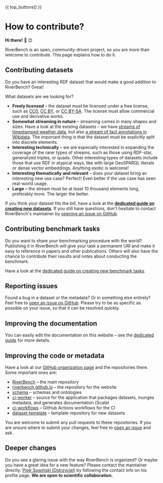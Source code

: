 {{ top_buttons() }}

# How to contribute?

**Hi there!** :wave: :blush:

RiverBench is an open, community-driven project, so you are more than welcome to contribute. This page explains how to do it.

## Contributing datasets

Do you have an interesting RDF dataset that would make a good addition to RiverBench? Great!

What datasets are we looking for?

- **Freely licensed** – the dataset must be licensed under a free license, such as [CC0](https://creativecommons.org/publicdomain/zero/1.0/), [CC BY](https://creativecommons.org/licenses/by/4.0/), or [CC BY-SA](https://creativecommons.org/licenses/by-sa/4.0/). The license must allow commercial use and derivative works.
- **Somewhat streaming in nature** – streaming comes in many shapes and sizes. Have a look at the existing datasets – we have [streams of timestamped weather data](../datasets/assist-iot-weather/index.md), but also [a stream of fact annotations in Wikidata](../datasets/yago-annotated-facts/index.md). The important thing is that the dataset must be explicitly split into discrete elements.
- **Interesting technically** – we are especially interested in expanding the coverage of the rarer types of streams, such as those using RDF-star, generalized triples, or quads. Other interesting types of datasets include those that use RDF in atypical ways, like with large GeoSPARQL literals or dense vector embeddings. Anything exotic is welcome!
- **Interesting thematically and relevant** – does your dataset bring an interesting new use case? Perfect! Even better if the use case has seen real-world usage.
- **Large** – the stream must be at least 10 thousand elements long, preferably more. The larger the better.

If you think your dataset fits the bill, have a look at the **[dedicated guide on creating new datasets](creating-new-dataset.md)**. If you still have questions, don't hesitate to contact RiverBench's maintainer by [opening an issue on GitHub](https://github.com/RiverBench/RiverBench/issues/new/choose).

## Contributing benchmark tasks

Do you want to share your benchmarking procedure with the world? Publishing it in RiverBench will give your task a permanent URI and make it easy to reference in papers and other publications. Others will also have the chance to contribute their results and notes about conducting the benchmark.

Have a look at the [dedicated guide on creating new benchmark tasks](creating-new-task.md).

## Reporting issues

Found a bug in a dataset or the metadata? Or in something else entirely? Feel free to [open an issue on GitHub](https://github.com/RiverBench/RiverBench/issues/new/choose). Please try to be as specific as possible on your issue, so that it can be resolved quickly.

## Improving the documentation

You can easily edit the documentation on this website – see the [dedicated guide](editing-docs.md) for more details.

## Improving the code or metadata

Have a look at our [GitHub organization page](https://github.com/RiverBench) and the repositories there. Some important ones are:

- [RiverBench](https://github.com/RiverBench/RiverBench) – the main repository
- [riverbench.github.io](https://github.com/RiverBench/riverbench.github.io) – the repository for the website
- [schema](https://github.com/RiverBench/schema) – schemas and ontologies
- [ci-worker](https://github.com/RiverBench/ci-worker) – source for the application that packages datasets, munges metadata, and generates documentation (Scala)
- [ci-workflows](https://github.com/RiverBench/ci-workflows) – GitHub Actions workflows for the CI
- [dataset-template](https://github.com/RiverBench/dataset-template) – template repository for new datasets

You are welcome to submit any pull requests to these repositories. If you are unsure where to submit your changes, feel free to [open an issue](https://github.com/RiverBench/RiverBench/issues/new/choose) and ask.

## Deeper changes

Do you see a glaring issue with the way RiverBench is organized? Or maybe you have a great idea for a new feature? Please contact the maintainer directly: [Piotr Sowiński (Ostrzyciel)](https://github.com/Ostrzyciel) by following the contact info on his profile page. **We are open to scientific collaboration.**
